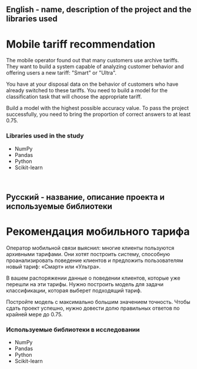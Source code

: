 
## English - name, description of the project and the libraries used

# Mobile tariff recommendation
The mobile operator found out that many customers use archive tariffs. They want to build a system capable of analyzing customer behavior and offering users a new tariff: "Smart" or "Ultra".

You have at your disposal data on the behavior of customers who have already switched to these tariffs. You need to build a model for the classification task that will choose the appropriate tariff.

Build a model with the highest possible accuracy value. To pass the project successfully, you need to bring the proportion of correct answers to at least 0.75.

### Libraries used in the study
* NumPy
* Pandas
* Python
* Scikit-learn

<br>

## Русский - название, описание проекта и используемые библиотеки

#  Рекомендация мобильного тарифа
Оператор мобильной связи выяснил: многие клиенты пользуются архивными тарифами. Они хотят построить систему, способную проанализировать поведение клиентов и предложить пользователям новый тариф: «Смарт» или «Ультра».

В вашем распоряжении данные о поведении клиентов, которые уже перешли на эти тарифы. Нужно построить модель для задачи классификации, которая выберет подходящий тариф.

Постройте модель с максимально большим значением точность. Чтобы сдать проект успешно, нужно довести долю правильных ответов по крайней мере до 0.75.

### Используемые библиотеки в исследовании
* NumPy
* Pandas
* Python
* Scikit-learn
